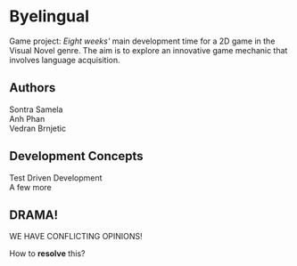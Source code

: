 # Byelingual
Game project: *Eight weeks'* main development time for a 2D game in the Visual Novel genre. The aim is to explore an innovative game mechanic that involves language acquisition.

## Authors<br/>
Sontra Samela<br/>
Anh Phan<br/>
Vedran Brnjetic<br/>

## Development Concepts<br />
Test Driven Development<br />
A few more<br />

## DRAMA!

WE HAVE CONFLICTING OPINIONS!

How to <b>resolve</b> this?

